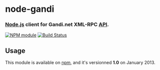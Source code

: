node-gandi
==========

### [Node.js](http://nodejs.org/) client for Gandi.net XML-RPC [API](http://doc.rpc.gandi.net/).

[![NPM module](https://img.shields.io/npm/v/node-gandi.png?style=flat-square)](https://www.npmjs.org/package/node-gandi)
[![Build Status](https://img.shields.io/travis/Pegase745/node-gandi.svg?style=flat-square)](https://travis-ci.org/Pegase745/node-gandi)

Usage
-----

This module is available on [npm](https://npmjs.org/package/node-gandi), and it's versionned __1.0__ on January 2013.

